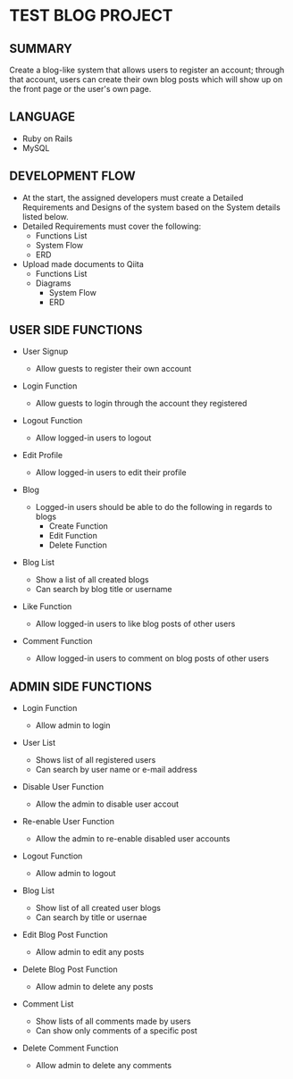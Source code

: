 # TEST BLOG PROJECT
## SUMMARY
Create a blog-like system that allows users to register an account; through that account, users can create their own blog posts which will show up on the front page or the user's own page.

## LANGUAGE
* Ruby on Rails
* MySQL

## DEVELOPMENT FLOW
* At the start, the assigned developers must create a Detailed Requirements and Designs of the system based on the System details listed below.
* Detailed Requirements must cover the following:
  * Functions List
  * System Flow
  * ERD
* Upload made documents to Qiita
  * Functions List
  * Diagrams
    * System Flow
    * ERD

## USER SIDE FUNCTIONS
* User Signup
  * Allow guests to register their own account

* Login Function
  * Allow guests to login through the account they registered

* Logout Function
  * Allow logged-in users to logout

* Edit Profile
  * Allow logged-in users to edit their profile

* Blog
  * Logged-in users should be able to do the following in regards to blogs
    * Create Function
    * Edit Function
    * Delete Function

* Blog List
  * Show a list of all created blogs
  * Can search by blog title or username

* Like Function
  * Allow logged-in users to like blog posts of other users

* Comment Function
  * Allow logged-in users to comment on blog posts of other users

## ADMIN SIDE FUNCTIONS
* Login Function
  * Allow admin to login

* User List
  * Shows list of all registered users
  * Can search by user name or e-mail address

* Disable User Function
  * Allow the admin to disable user accout

* Re-enable User Function
  * Allow the admin to re-enable disabled user accounts

* Logout Function
  * Allow admin to logout

* Blog List
  * Show list of all created user blogs
  * Can search by title or usernae

* Edit Blog Post Function
  * Allow admin to edit any posts

* Delete Blog Post Function
  * Allow admin to delete any posts

* Comment List
  * Show lists of all comments made by users
  * Can show only comments of a specific post

* Delete Comment Function
  * Allow admin to delete any comments